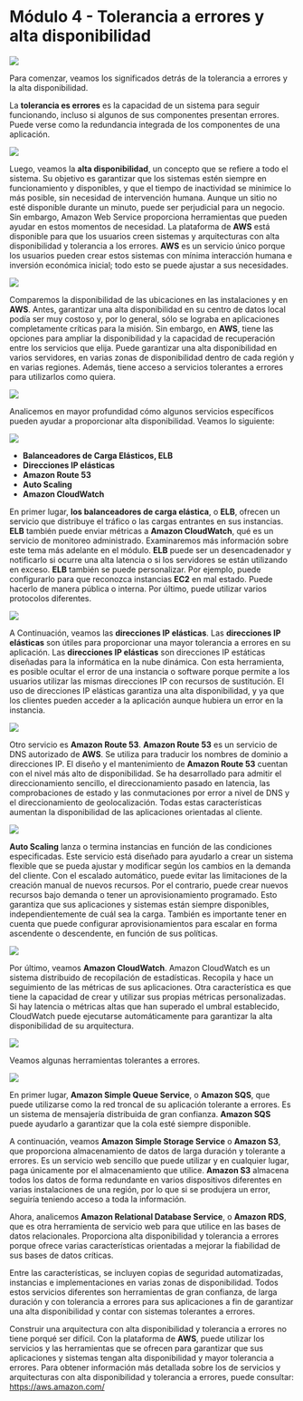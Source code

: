 # Módulo 4 - Tolerancia a errores y alta disponibilidad

![](../aws-images/aws-modulo-04/m4-sprincipales-aws-014.png)

Para comenzar, veamos los significados detrás de la tolerancia a errores y la alta disponibilidad.

La **tolerancia es errores** es la capacidad de un sistema para seguir funcionando, incluso si algunos de sus componentes presentan errores. Puede verse como la redundancia integrada de los componentes de una aplicación.

![](../aws-images/aws-modulo-04/m4-sprincipales-aws-015.png)

Luego, veamos la **alta disponibilidad**,  un concepto que se refiere a todo el sistema. Su objetivo es garantizar que los sistemas estén siempre en funcionamiento y disponibles, y que el tiempo de inactividad se minimice lo más posible, sin necesidad de intervención humana. Aunque un sitio no esté disponible durante un minuto, puede ser perjudicial para un negocio. Sin embargo, Amazon Web Service proporciona herramientas que pueden ayudar en estos momentos de necesidad.  La plataforma de **AWS** está disponible para que los usuarios creen sistemas y arquitecturas con alta disponibilidad y tolerancia a los errores. **AWS** es un servicio único porque los usuarios pueden crear estos sistemas con mínima interacción humana e inversión económica inicial; todo esto se puede ajustar a sus necesidades.

![](../aws-images/aws-modulo-04/m4-sprincipales-aws-016.png)

Comparemos la disponibilidad de las ubicaciones en las instalaciones y en **AWS**. Antes, garantizar una alta disponibilidad en su centro de datos local podía ser muy costoso y, por lo general, sólo se lograba en aplicaciones completamente críticas para la misión. Sin embargo, en **AWS**, tiene las opciones para ampliar la disponibilidad y la capacidad de recuperación entre los servicios que elija. Puede garantizar una alta disponibilidad en varios servidores, en varias zonas de disponibilidad dentro de cada región y en varias regiones. Además, tiene acceso a servicios tolerantes a errores para utilizarlos como quiera.

![](../aws-images/aws-modulo-04/m4-sprincipales-aws-017.png)

Analicemos en mayor profundidad cómo algunos servicios específicos pueden ayudar a proporcionar alta disponibilidad. Veamos lo siguiente: 

![](../aws-images/aws-modulo-04/m4-sprincipales-aws-018.png)

- **Balanceadores de Carga Elásticos, ELB**
- **Direcciones IP elásticas** 
- **Amazon Route 53**
- **Auto Scaling**
- **Amazon CloudWatch**

En primer lugar, **los balanceadores de carga elástica**, o **ELB**, ofrecen un servicio que distribuye el tráfico o las cargas entrantes en sus instancias. **ELB** también puede enviar métricas a **Amazon CloudWatch**, qué es un servicio de monitoreo administrado. Examinaremos más información sobre este tema más adelante en el módulo. **ELB** puede ser un desencadenador y notificarlo si ocurre una alta latencia o si los servidores se están utilizando en exceso. **ELB** también se puede personalizar. Por ejemplo, puede configurarlo para que reconozca instancias **EC2** en mal estado. Puede hacerlo de manera pública o interna. Por último, puede utilizar varios protocolos diferentes.

![](../aws-images/aws-modulo-04/m4-sprincipales-aws-019.png)

A Continuación, veamos las **direcciones IP elásticas**. Las **direcciones IP elásticas** son útiles para proporcionar una mayor tolerancia a errores en su aplicación. Las **direcciones IP  elásticas** son direcciones IP estáticas diseñadas para la informática en la nube dinámica. Con esta herramienta, es posible ocultar el error de una instancia o software porque permite a los usuarios utilizar las mismas direcciones IP con recursos de sustitución. El uso de direcciones IP elásticas garantiza una alta disponibilidad, y ya que los clientes pueden acceder a la aplicación aunque hubiera un error en la instancia. 

![](../aws-images/aws-modulo-04/m4-sprincipales-aws-020.png)

Otro servicio es **Amazon Route 53**. **Amazon Route 53** es un servicio de DNS autorizado de **AWS**. Se utiliza para traducir los nombres de dominio a direcciones IP. El diseño y el mantenimiento de **Amazon Route 53** cuentan con el nivel más alto de disponibilidad. Se ha desarrollado para admitir el direccionamiento sencillo, el direccionamiento pasado en latencia, las comprobaciones de estado y las conmutaciones por error a nivel de DNS y el direccionamiento de geolocalización. Todas estas características aumentan la disponibilidad de las aplicaciones orientadas al cliente.

![](../aws-images/aws-modulo-04/m4-sprincipales-aws-021.png)

**Auto Scaling** lanza o termina instancias en función de las condiciones especificadas. Este servicio está diseñado para ayudarlo a crear un sistema flexible que se pueda ajustar y modificar según los cambios en la demanda del cliente. Con el escalado automático, puede evitar las limitaciones de la creación manual de nuevos recursos. Por el contrario, puede crear nuevos recursos bajo demanda o tener un aprovisionamiento programado. Esto garantiza que sus aplicaciones y sistemas están siempre disponibles, independientemente de cuál sea la carga. También es importante tener en cuenta que puede configurar aprovisionamientos para escalar en forma ascendente o descendente, en función de sus políticas.

![](../aws-images/aws-modulo-04/m4-sprincipales-aws-022.png)

Por último, veamos **Amazon CloudWatch**. Amazon CloudWatch es un sistema distribuido de recopilación de estadísticas. Recopila y hace un seguimiento de las métricas de sus aplicaciones. Otra característica es que tiene la capacidad de crear y utilizar sus propias métricas personalizadas. Si hay latencia o métricas altas que han superado el umbral establecido, CloudWatch puede ejecutarse automáticamente para garantizar la alta disponibilidad de su arquitectura. 

![](../aws-images/aws-modulo-04/m4-sprincipales-aws-023.png)

Veamos algunas herramientas tolerantes a errores. 

![](../aws-images/aws-modulo-04/m4-sprincipales-aws-024.png)

En primer lugar, **Amazon Simple Queue Service**, o **Amazon SQS**, que puede utilizarse como la red troncal de su aplicación tolerante a errores. Es un sistema de mensajería distribuida de gran confianza. **Amazon SQS** puede ayudarlo a garantizar que la cola esté siempre disponible.

A continuación, veamos **Amazon Simple Storage Service** o **Amazon S3**, que proporciona almacenamiento de datos de larga duración y tolerante a errores. Es un servicio web sencillo que puede utilizar y en cualquier lugar, paga únicamente por el almacenamiento que utilice. **Amazon S3** almacena todos los datos de forma redundante en varios dispositivos diferentes en varias instalaciones de una región, por lo que si se produjera un error, seguiría teniendo acceso a toda la información.

Ahora, analicemos **Amazon Relational Database Service**, o **Amazon RDS**, que es otra herramienta de servicio web para que utilice en las bases de datos relacionales. Proporciona alta disponibilidad y tolerancia a errores porque ofrece varias características orientadas a mejorar la fiabilidad de sus bases de datos críticas.

Entre las características, se incluyen copias de seguridad automatizadas, instancias e implementaciones en varias zonas de disponibilidad. Todos estos servicios diferentes son herramientas de gran confianza, de larga duración y con tolerancia a errores para sus aplicaciones a fin de garantizar una alta disponibilidad y contar con sistemas tolerantes a errores.

Construir una arquitectura con alta disponibilidad y tolerancia a errores no tiene porqué ser difícil. Con la plataforma de **AWS**, puede utilizar los servicios y las herramientas que se ofrecen para garantizar que sus aplicaciones y sistemas tengan alta disponibilidad y mayor tolerancia a errores. Para obtener información más detallada sobre los de servicios y arquitecturas con alta disponibilidad y tolerancia a errores, puede consultar: https://aws.amazon.com/